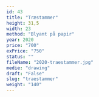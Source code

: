 ```yaml
---
id: 43
title: "Træstammer"
height: 31,5
width: 23
method: "Blyant på papir"
year: 2020
price: "700"
exPrice: "750"
status: ""
fileName: "2020-traestammer.jpg"
medie: "drawing"
draft: "False"
slug: "traestammer"
weight: "140"
---
```

